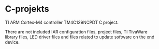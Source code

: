 # C-projekts
TI ARM Cortex-M4 controller TM4C129NCPDT C project.

There are not included IAR configuration files, project files, TI TivaWare library files, LED driver files  and files
related to update software on the end device.
